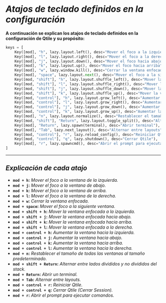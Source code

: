 <!-- Autor: Daniel Benjamin Perez Morales -->
<!-- GitHub: https://github.com/DanielPerezMoralesDev13 -->
<!-- Correo electrónico: danielperezdev@proton.me -->

# ***Atajos de teclado definidos en la configuración***

**A continuación se explican los atajos de teclado definidos en la configuración de Qtile y su propósito:**

```python
keys = [
    Key([mod], "h", lazy.layout.left(), desc="Mover el foco a la izquierda"),
    Key([mod], "l", lazy.layout.right(), desc="Mover el foco a la derecha"),
    Key([mod], "j", lazy.layout.down(), desc="Mover el foco hacia abajo"),
    Key([mod], "k", lazy.layout.up(), desc="Mover el foco hacia arriba"),
    Key([mod], "w", lazy.window.kill(), desc="Cerrar la ventana enfocada"),
    Key([mod], "space", lazy.layout.next(), desc="Mover el foco a la siguiente ventana"),
    Key([mod, "shift"], "h", lazy.layout.shuffle_left(), desc="Mover la ventana a la izquierda"),
    Key([mod, "shift"], "l", lazy.layout.shuffle_right(), desc="Mover la ventana a la derecha"),
    Key([mod, "shift"], "j", lazy.layout.shuffle_down(), desc="Mover la ventana hacia abajo"),
    Key([mod, "shift"], "k", lazy.layout.shuffle_up(), desc="Mover la ventana hacia arriba"),
    Key([mod, "control"], "h", lazy.layout.grow_left(), desc="Aumentar la ventana hacia la izquierda"),
    Key([mod, "control"], "l", lazy.layout.grow_right(), desc="Aumentar la ventana hacia la derecha"),
    Key([mod, "control"], "j", lazy.layout.grow_down(), desc="Aumentar la ventana hacia abajo"),
    Key([mod, "control"], "k", lazy.layout.grow_up(), desc="Aumentar la ventana hacia arriba"),
    Key([mod], "n", lazy.layout.normalize(), desc="Restablecer el tamaño de todas las ventanas"),
    Key([mod, "shift"], "Return", lazy.layout.toggle_split(), desc="Alternar entre lados divididos y no divididos del stack"),
    Key([mod], "Return", lazy.spawn(terminal), desc="Abrir terminal"),
    Key([mod], "Tab", lazy.next_layout(), desc="Alternar entre layouts"),
    Key([mod, "control"], "r", lazy.reload_config(), desc="Reiniciar Qtile"),
    Key([mod, "control"], "q", lazy.shutdown(), desc="Cerrar Qtile"),
    Key([mod], "r", lazy.spawncmd(), desc="Abrir el prompt para ejecutar comandos"),
]
```

---

## ***Explicación de cada atajo***

- **`mod + h`:** *Mover el foco a la ventana de la izquierda.*
- **`mod + j`:** *Mover el foco a la ventana de abajo.*
- **`mod + k`:** *Mover el foco a la ventana de arriba.*
- **`mod + l`:** *Mover el foco a la ventana de la derecha.*
- **`mod + w`:** *Cerrar la ventana enfocada.*
- **`mod + space`:** *Mover el foco a la siguiente ventana.*
- **`mod + shift + h`:** *Mover la ventana enfocada a la izquierda.*
- **`mod + shift + j`:** *Mover la ventana enfocada hacia abajo.*
- **`mod + shift + k`:** *Mover la ventana enfocada hacia arriba.*
- **`mod + shift + l`:** *Mover la ventana enfocada a la derecha.*
- **`mod + control + h`:** *Aumentar la ventana hacia la izquierda.*
- **`mod + control + j`:** *Aumentar la ventana hacia abajo.*
- **`mod + control + k`:** *Aumentar la ventana hacia arriba.*
- **`mod + control + l`:** *Aumentar la ventana hacia la derecha.*
- **`mod + n`:** *Restablecer el tamaño de todas las ventanas al tamaño predeterminado.*
- **`mod + shift + Return`:** *Alternar entre lados divididos y no divididos del stack.*
- **`mod + Return`:** *Abrir un terminal.*
- **`mod + Tab`:** *Alternar entre layouts.*
- **`mod + control + r`:** *Reiniciar Qtile.*
- **`mod + control + q`:** *Cerrar Qtile (Cerrar Session).*
- **`mod + r`:** *Abrir el prompt para ejecutar comandos.*
